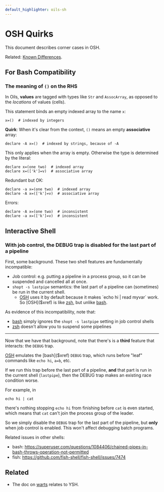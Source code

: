 ```yaml
---
default_highlighter: oils-sh
---
```


OSH Quirks
==========

This document describes corner cases in OSH.

Related: [Known Differences](known-differences.html).

<div id="toc">
</div>

## For Bash Compatibility

### The meaning of `()` on the RHS

In Oils, **values** are tagged with types like `Str` and `AssocArray`, as
opposed to the *locations* of values (cells).

This statement binds an empty indexed array to the name `x`:

    x=()  # indexed by integers

**Quirk**: When it's clear from the context, `()` means an empty
**associative** array:

    declare -A x=()  # indexed by strings, because of -A

This only applies when the array is empty.  Otherwise the type is determined by
the literal:

    declare x=(one two)  # indexed array
    declare x=(['k']=v)  # associative array

Redundant but OK:

    declare -a x=(one two)  # indexed array
    declare -A x=(['k']=v)  # associative array

Errors:

    declare -A x=(one two)  # inconsistent
    declare -a x=(['k']=v)  # inconsistent

## Interactive Shell

### With job control, the DEBUG trap is disabled for the last part of a pipeline

First, some background.  These two shell features are fundamentally
incompatible:

- Job control: e.g. putting a pipeline in a process group, so it can be
  suspended and cancelled all at once.
- `shopt -s lastpipe` semantics: the last part of a pipeline can (sometimes) be
  run in the current shell.
  - [OSH]($xref) uses it by default because it makes `echo hi | read myvar` work.  So
    [OSH]($xref) is like [zsh]($xref), but unlike [bash](xref).

As evidence of this incompatibility, note that:

- [bash]($xref) simply ignores the `shopt -s lastpipe` setting in job control
  shells
- [zsh]($xref) doesn't allow you to suspend some pipelines

---

Now that we have that background, note that there's is a **third** feature that
interacts: the `DEBUG` trap.

[OSH]($xref) emulates the [bash]($xref) `DEBUG` trap, which runs before "leaf"
commands like `echo hi`, `a=b`, etc.

If we run this trap before the last part of a pipeline, **and** that part is
run in the current shell (`lastpipe`), then the DEBUG trap makes an existing
race condition worse.

For example, in

    echo hi | cat

there's nothing stopping `echo hi` from finishing before `cat` is even started,
which means that `cat` can't join the process group of the leader.

So we simply disable the `DEBUG` trap for the last part of the pipeline, but
**only** when job control is enabled.  This won't affect debugging batch
programs.

Related issues in other shells:

- bash: <https://superuser.com/questions/1084406/chained-pipes-in-bash-throws-operation-not-permitted>
- fish: <https://github.com/fish-shell/fish-shell/issues/7474>


<!--

### errexit message and optimized subshells

For all shells:

    sh -c 'date'

gets rewritten into:

    sh -c 'exec date'

That is, they **reuse the parent process**.

Most shells don't print any diagnostic info when `errexit` is on.  However, YSH
does:

    osh -o errexit -c 'false'
    [ -c flag ]:1: fatal: Exiting with status 1

`false` is a builtin rather than an external process, so YSH can print that
message.  But when running an external process, the message is lost:

    osh -o errexit -c 'env false'
    (silently fails with code 1)
-->

## Related 

- The doc on [warts](warts.html) relates to YSH.

